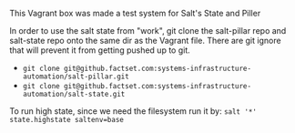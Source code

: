 This Vagrant box was made a test system for Salt's State and Piller

In order to use the salt state from "work", git clone the salt-pillar repo and salt-state repo onto the same dir as the Vagrant file. There are git ignore that will prevent it from getting pushed up to git.

* `git clone git@github.factset.com:systems-infrastructure-automation/salt-pillar.git`
* `git clone git@github.factset.com:systems-infrastructure-automation/salt-state.git`

To run high state, since we need the filesystem run it by: `salt '*' state.highstate saltenv=base`